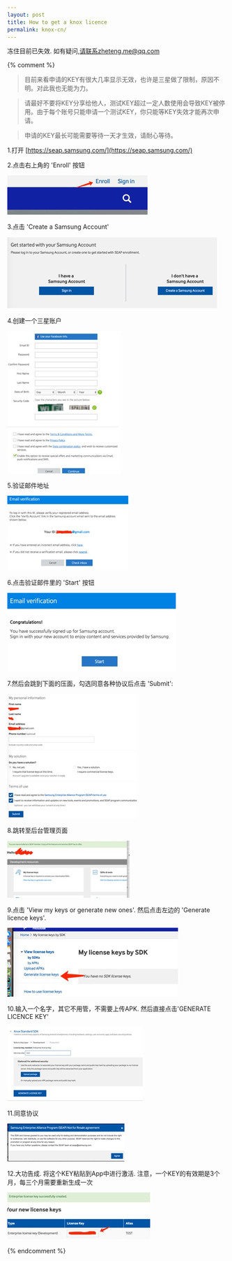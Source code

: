 ```yaml
---
layout: post
title: How to get a knox licence
permalink: knox-cn/
---
```

<style>
footer, .ds-thread, .main-nav {display:none;}
</style>

冻住目前已失效. 如有疑问,请联系zheteng.me@qq.com

{% comment %} 

 > 目前来看申请的KEY有很大几率显示无效，也许是三星做了限制，原因不明。对此我也无能为力。
 
 > 请最好不要将KEY分享给他人，测试KEY超过一定人数使用会导致KEY被停用。由于每个账号只能申请一个测试KEY，你只能等KEY失效才能再次申请。
 
 > 申请的KEY最长可能需要等待一天才生效，请耐心等待。

1.打开 [https://seap.samsung.com/](https://seap.samsung.com/)

2.点击右上角的 'Enroll' 按钮

![](https://github.com/junyuecao/private-static/blob/master/knox/1.png?raw=true)

3.点击 'Create a Samsung Account'

![](https://github.com/junyuecao/private-static/blob/master/knox/2.png?raw=true)

4.创建一个三星账户

![](https://github.com/junyuecao/private-static/blob/master/knox/3.png?raw=true)

5.验证邮件地址

![](https://github.com/junyuecao/private-static/blob/master/knox/4.png?raw=true)

6.点击验证邮件里的 'Start' 按钮

![](https://github.com/junyuecao/private-static/blob/master/knox/5.png?raw=true)

7.然后会跳到下面的压面，勾选同意各种协议后点击 'Submit':

![](https://github.com/junyuecao/private-static/blob/master/knox/6.png?raw=true)

8.跳转至后台管理页面

![](https://github.com/junyuecao/private-static/blob/master/knox/7.png?raw=true)

9.点击 'View my keys or generate new ones'. 然后点击左边的 'Generate licence keys'.

![](https://github.com/junyuecao/private-static/blob/master/knox/8.png?raw=true)

10.输入一个名字，其它不用管，不需要上传APK. 然后直接点击'GENERATE LICENCE KEY'

![](https://github.com/junyuecao/private-static/blob/master/knox/9.png?raw=true)

11.同意协议

![](https://github.com/junyuecao/private-static/blob/master/knox/10.png?raw=true)

12.大功告成. 将这个KEY粘贴到App中进行激活. 注意，一个KEY的有效期是3个月，每三个月需要重新生成一次

![](https://github.com/junyuecao/private-static/blob/master/knox/11.png?raw=true)

{% endcomment %} 

